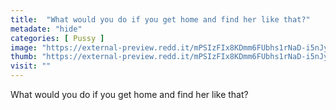 ```yaml
---
title:  "What would you do if you get home and find her like that?"
metadate: "hide"
categories: [ Pussy ]
image: "https://external-preview.redd.it/mPSIzFIx8KDmm6FUbhs1rNaD-i5nJy76EKRVQ6p3pUI.jpg?auto=webp&s=ef59c15bd0531a96c2bb2e54ae0d9ab4c8700a6b"
thumb: "https://external-preview.redd.it/mPSIzFIx8KDmm6FUbhs1rNaD-i5nJy76EKRVQ6p3pUI.jpg?width=1080&crop=smart&auto=webp&s=c8b0a0690b13c08838552c25d8b41d0049b92ef3"
visit: ""
---
```

What would you do if you get home and find her like that?
